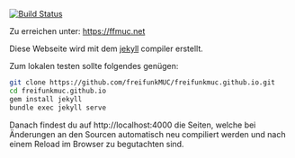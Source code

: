 [![Build Status](https://travis-ci.org/freifunkMUC/freifunkmuc.github.io.svg?branch=master)](https://travis-ci.org/freifunkMUC/freifunkmuc.github.io)

Zu erreichen unter: https://ffmuc.net

Diese Webseite wird mit dem [jekyll](https://jekyllrb.com) compiler erstellt.

Zum lokalen testen sollte folgendes genügen:
```bash
git clone https://github.com/freifunkMUC/freifunkmuc.github.io.git
cd freifunkmuc.github.io
gem install jekyll
bundle exec jekyll serve
```

Danach findest du auf http://localhost:4000 die Seiten, welche bei Änderungen an den Sourcen automatisch neu compiliert werden und nach einem Reload im Browser zu begutachten sind.
